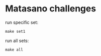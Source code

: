 # Matasano challenges
run specific set:
```shell
make set1
```

run all sets:
```shell
make all
```

